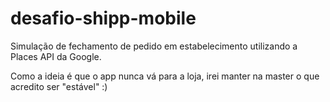 # desafio-shipp-mobile
Simulação de fechamento de pedido em estabelecimento utilizando a Places API da Google.

Como a ideia é que o app nunca vá para a loja, irei manter na master o que acredito ser "estável" :)
